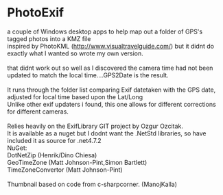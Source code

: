 # PhotoExif
a couple of Windows desktop apps to help map out a folder of GPS's tagged photos into a KMZ file<br />
inspired by PhotoKML (http://www.visualtravelguide.com/) but it didnt do exactly what I wanted so wrote my own version.<br />
<br />
that didnt work out so well as I discovered the camera time had not been updated to match the local time....GPS2Date is the result. <br />
<br />
It runs through the folder list comparing Exif datetaken with the GPS date, adjusted for local time based upon the Lat/Long <br />
Unlike other exif updaters i found, this one allows for different corrections for different cameras.<br />
<br />
Relies heavily on the ExifLibrary GIT project by Ozgur Ozcitak.  <br />It is available as a nuget but I dodnt want the .NetStd libraries, so have included it as source for .net4.7.2<br />
NuGet:  <br />
    DotNetZip  (Henrik/Dino Chiesa)<br />
    GeoTimeZone (Matt Johnson-Pint,Simon Bartlett)<br />
    TimeZoneConvertor   (Matt Johnson-Pint)<br />
   <br />
Thumbnail based on code from c-sharpcorner.   (ManojKalla)<br />
